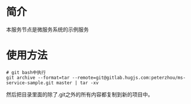 # 简介

本服务节点是微服务系统的示例服务

# 使用方法


    # git bash中执行
    git archive --format=tar --remote=git@gitlab.hugjs.com:peterzhou/ms-service-sample.git master | tar -xv

然后把目录里面的除了.git之外的所有内容都复制到新的项目中。

